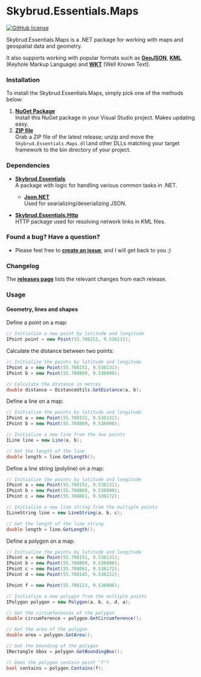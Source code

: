 # Skybrud.Essentials.Maps

[![GitHub license](https://img.shields.io/badge/license-MIT-blue.svg)](LICENSE.md) <!--[![NuGet](https://img.shields.io/nuget/v/Skybrud.Essentials..Maps.svg)](https://www.nuget.org/packages/Skybrud.Essentials.Maps) [![NuGet](https://img.shields.io/nuget/dt/Skybrud.Essentials.Maps.svg)](https://www.nuget.org/packages/Skybrud.Essentials.Maps)-->

Skybrud.Essentials.Maps is a .NET package for working with maps and geospatial data and geometry.

It also supports working with popular formats such as [**GeoJSON**](https://en.wikipedia.org/wiki/GeoJSON), [**KML**](https://en.wikipedia.org/wiki/Keyhole_Markup_Language) (Keyhole Markup Language) and [**WKT**](https://en.wikipedia.org/wiki/Well-known_text_representation_of_geometry) (Well Known Text).

### Installation

To install the Skybrud.Essentials.Maps, simply pick one of the methods below:

1. [**NuGet Package**][NuGetPackage]  
   Install this NuGet package in your Visual Studio project. Makes updating easy.
2. [**ZIP file**][GitHubRelease]  
   Grab a ZIP file of the latest release; unzip and move the `Skybrud.Essentials.Maps.dll`and other DLLs matching your target framework to the bin directory of your project.



### Dependencies

- [**Skybrud.Essentials**](https://github.com/skybrud/Skybrud.Essentials)<br />A package with logic for handling various common tasks in .NET.

  - [**Json.NET**](https://github.com/jamesnk/newtonsoft.json)<br />Used for searializing/deserializing JSON.

- [**Skybrud.Essentials.Http**](https://github.com/skybrud/Skybrud.Essentials.Http)<br />HTTP package used for resolving network links in KML files.



### Found a bug? Have a question?

* Please feel free to [**create an issue**][Issues], and I will get back to you ;)



### Changelog

The [**releases page**][GitHubReleases] lists the relevant changes from each release.

### Usage

#### Geometry, lines and shapes

Define a point on a map:

```csharp
// Initialize a new point by latitude and longitude
IPoint point = new Point(55.708151, 9.536131);
```

Calculate the distance between two points:

```csharp
// Initialize the points by latitude and longitude
IPoint a = new Point(55.708151, 9.536131);
IPoint b = new Point(55.708069, 9.536000);

// Calculate the distance in metres
double distance = DistanceUtils.GetDistance(a, b);
```

Define a line on a map:

```csharp
// Initialize the points by latitude and longitude
IPoint a = new Point(55.708151, 9.536131);
IPoint b = new Point(55.708069, 9.536000);

// Initialize a new line from the two points
ILine line = new Line(a, b);

// Get the length of the line
double length = line.GetLength();
```

Define a line string (polyline) on a map:

```csharp
// Initialize the points by latitude and longitude
IPoint a = new Point(55.708151, 9.536131);
IPoint b = new Point(55.708069, 9.536000);
IPoint c = new Point(55.708061, 9.536172);

// Initialize a new line string from the multiple points
ILineString line = new LineString(a, b, c);

// Get the length of the line string
double length = line.GetLength();
```
Define a polygon on a map:

```csharp
// Initialize the points by latitude and longitude
IPoint a = new Point(55.708151, 9.536131);
IPoint b = new Point(55.708069, 9.536000);
IPoint c = new Point(55.708061, 9.536172);
IPoint d = new Point(55.708145, 9.536222);

IPoint f = new Point(55.708113, 9.536086);

// Initialize a new polygon from the multiple points
IPolygon polygon = new Polygon(a, b, c, d, a);

// Get the circumferences of the polygon
double circumference = polygon.GetCircumference();

// Get the area of the polygon
double area = polygon.GetArea();

// Get the bounding of the polygon
IRectangle bbox = polygon.GetBoundingBox();

// Does the polygon contain point "f"?
bool contains = polygon.Contains(f);
```





   
[NuGetPackage]: https://www.nuget.org/packages/Skybrud.Essentials.Maps
[GitHubRelease]: https://github.com/skybrud/Skybrud.Essentials.Maps/releases/latest
[GitHubReleases]: https://github.com/skybrud/Skybrud.Essentials.Maps/releases
[Changelog]: https://github.com/skybrud/Skybrud.Essentials.Maps/releases
[Issues]: https://github.com/skybrud/Skybrud.Essentials.Maps/issues
